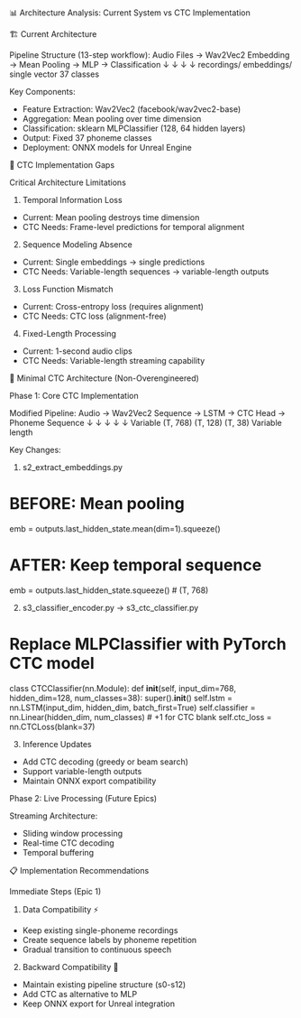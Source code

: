 📊 Architecture Analysis: Current System vs CTC Implementation

  🏗️ Current Architecture

  Pipeline Structure (13-step workflow):
  Audio Files → Wav2Vec2 Embedding → Mean Pooling → MLP → Classification
       ↓              ↓                    ↓         ↓
    recordings/   embeddings/        single vector  37 classes

  Key Components:
  - Feature Extraction: Wav2Vec2 (facebook/wav2vec2-base)
  - Aggregation: Mean pooling over time dimension
  - Classification: sklearn MLPClassifier (128, 64 hidden layers)
  - Output: Fixed 37 phoneme classes
  - Deployment: ONNX models for Unreal Engine

  🎯 CTC Implementation Gaps

  Critical Architecture Limitations

  1. Temporal Information Loss
  - Current: Mean pooling destroys time dimension
  - CTC Needs: Frame-level predictions for temporal alignment

  2. Sequence Modeling Absence
  - Current: Single embeddings → single predictions
  - CTC Needs: Variable-length sequences → variable-length outputs

  3. Loss Function Mismatch
  - Current: Cross-entropy loss (requires alignment)
  - CTC Needs: CTC loss (alignment-free)

  4. Fixed-Length Processing
  - Current: 1-second audio clips
  - CTC Needs: Variable-length streaming capability

  🔧 Minimal CTC Architecture (Non-Overengineered)

  Phase 1: Core CTC Implementation

  Modified Pipeline:
  Audio → Wav2Vec2 Sequence → LSTM → CTC Head → Phoneme Sequence
     ↓          ↓             ↓        ↓           ↓
  Variable   (T, 768)    (T, 128)  (T, 38)   Variable length

  Key Changes:

  1. s2_extract_embeddings.py
  # BEFORE: Mean pooling
  emb = outputs.last_hidden_state.mean(dim=1).squeeze()

  # AFTER: Keep temporal sequence
  emb = outputs.last_hidden_state.squeeze()  # (T, 768)

  2. s3_classifier_encoder.py → s3_ctc_classifier.py
  # Replace MLPClassifier with PyTorch CTC model
  class CTCClassifier(nn.Module):
      def __init__(self, input_dim=768, hidden_dim=128, num_classes=38):
          super().__init__()
          self.lstm = nn.LSTM(input_dim, hidden_dim, batch_first=True)
          self.classifier = nn.Linear(hidden_dim, num_classes)  # +1 for CTC blank
          self.ctc_loss = nn.CTCLoss(blank=37)

  3. Inference Updates
  - Add CTC decoding (greedy or beam search)
  - Support variable-length outputs
  - Maintain ONNX export compatibility

  Phase 2: Live Processing (Future Epics)

  Streaming Architecture:
  - Sliding window processing
  - Real-time CTC decoding
  - Temporal buffering

  📋 Implementation Recommendations

  Immediate Steps (Epic 1)

  1. Data Compatibility ⚡
  - Keep existing single-phoneme recordings
  - Create sequence labels by phoneme repetition
  - Gradual transition to continuous speech

  2. Backward Compatibility 🔄
  - Maintain existing pipeline structure (s0-s12)
  - Add CTC as alternative to MLP
  - Keep ONNX export for Unreal integration